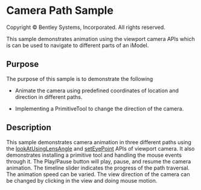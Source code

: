 # Camera Path Sample

Copyright © Bentley Systems, Incorporated. All rights reserved.

This sample demonstrates animation using the viewport camera APIs which is can be used to navigate to different parts of an iModel.

## Purpose

The purpose of this sample is to demonstrate the following

* Animate the camera using predefined coordinates of location and direction in different paths.

* Implementing a PrimitiveTool to change the direction of the camera.

## Description

This sample demonstrates camera animation in three different paths using the [lookAtUsingLensAngle](https://www.itwinjs.org/reference/imodeljs-frontend/views/viewstate3d/lookatusinglensangle/) and [setEyePoint](https://www.itwinjs.org/reference/imodeljs-common/rendering/camera/#seteyepoint) APIs of viewport camera.  It also demonstrates installing a primitive tool and handling the mouse events through it.  The Play/Pause button will play, pause, and resume the camera animation.  The timeline slider indicates the progress of the path traversal.  The animation speed can be varied. The view direction of the camera can be changed by clicking in the view and doing mouse motion.
